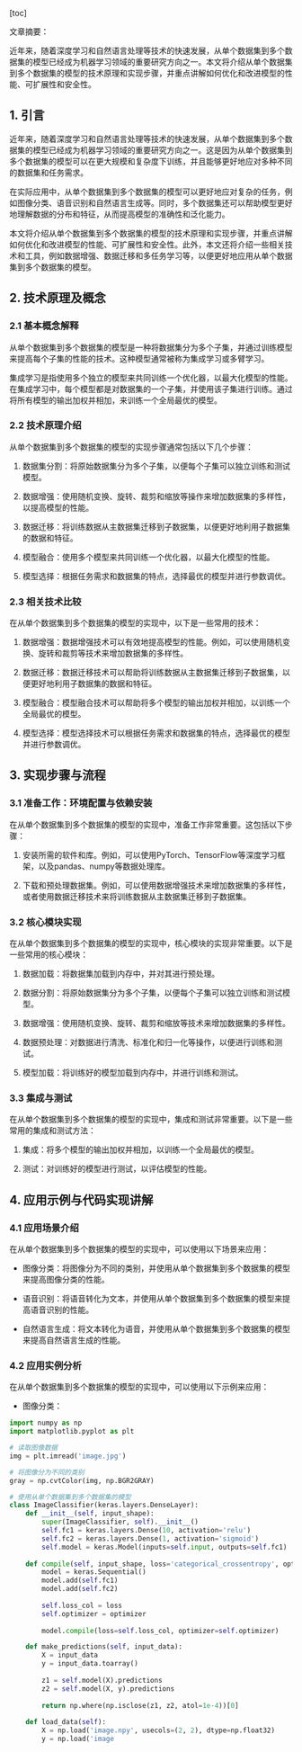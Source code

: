 
[toc]                    
                
                
文章摘要：

近年来，随着深度学习和自然语言处理等技术的快速发展，从单个数据集到多个数据集的模型已经成为机器学习领域的重要研究方向之一。本文将介绍从单个数据集到多个数据集的模型的技术原理和实现步骤，并重点讲解如何优化和改进模型的性能、可扩展性和安全性。

## 1. 引言

近年来，随着深度学习和自然语言处理等技术的快速发展，从单个数据集到多个数据集的模型已经成为机器学习领域的重要研究方向之一。这是因为从单个数据集到多个数据集的模型可以在更大规模和复杂度下训练，并且能够更好地应对多种不同的数据集和任务需求。

在实际应用中，从单个数据集到多个数据集的模型可以更好地应对复杂的任务，例如图像分类、语音识别和自然语言生成等。同时，多个数据集还可以帮助模型更好地理解数据的分布和特征，从而提高模型的准确性和泛化能力。

本文将介绍从单个数据集到多个数据集的模型的技术原理和实现步骤，并重点讲解如何优化和改进模型的性能、可扩展性和安全性。此外，本文还将介绍一些相关技术和工具，例如数据增强、数据迁移和多任务学习等，以便更好地应用从单个数据集到多个数据集的模型。

## 2. 技术原理及概念

### 2.1 基本概念解释

从单个数据集到多个数据集的模型是一种将数据集分为多个子集，并通过训练模型来提高每个子集的性能的技术。这种模型通常被称为集成学习或多臂学习。

集成学习是指使用多个独立的模型来共同训练一个优化器，以最大化模型的性能。在集成学习中，每个模型都是对数据集的一个子集，并使用该子集进行训练。通过将所有模型的输出加权并相加，来训练一个全局最优的模型。

### 2.2 技术原理介绍

从单个数据集到多个数据集的模型的实现步骤通常包括以下几个步骤：

1. 数据集分割：将原始数据集分为多个子集，以便每个子集可以独立训练和测试模型。

2. 数据增强：使用随机变换、旋转、裁剪和缩放等操作来增加数据集的多样性，以提高模型的性能。

3. 数据迁移：将训练数据从主数据集迁移到子数据集，以便更好地利用子数据集的数据和特征。

4. 模型融合：使用多个模型来共同训练一个优化器，以最大化模型的性能。

5. 模型选择：根据任务需求和数据集的特点，选择最优的模型并进行参数调优。

### 2.3 相关技术比较

在从单个数据集到多个数据集的模型的实现中，以下是一些常用的技术：

1. 数据增强：数据增强技术可以有效地提高模型的性能。例如，可以使用随机变换、旋转和裁剪等技术来增加数据集的多样性。

2. 数据迁移：数据迁移技术可以帮助将训练数据从主数据集迁移到子数据集，以便更好地利用子数据集的数据和特征。

3. 模型融合：模型融合技术可以帮助将多个模型的输出加权并相加，以训练一个全局最优的模型。

4. 模型选择：模型选择技术可以根据任务需求和数据集的特点，选择最优的模型并进行参数调优。

## 3. 实现步骤与流程

### 3.1 准备工作：环境配置与依赖安装

在从单个数据集到多个数据集的模型的实现中，准备工作非常重要。这包括以下步骤：

1. 安装所需的软件和库。例如，可以使用PyTorch、TensorFlow等深度学习框架，以及pandas、numpy等数据处理库。

2. 下载和预处理数据集。例如，可以使用数据增强技术来增加数据集的多样性，或者使用数据迁移技术来将训练数据从主数据集迁移到子数据集。

### 3.2 核心模块实现

在从单个数据集到多个数据集的模型的实现中，核心模块的实现非常重要。以下是一些常用的核心模块：

1. 数据加载：将数据集加载到内存中，并对其进行预处理。

2. 数据分割：将原始数据集分为多个子集，以便每个子集可以独立训练和测试模型。

3. 数据增强：使用随机变换、旋转、裁剪和缩放等技术来增加数据集的多样性。

4. 数据预处理：对数据进行清洗、标准化和归一化等操作，以便进行训练和测试。

5. 模型加载：将训练好的模型加载到内存中，并进行训练和测试。

### 3.3 集成与测试

在从单个数据集到多个数据集的模型的实现中，集成和测试非常重要。以下是一些常用的集成和测试方法：

1. 集成：将多个模型的输出加权并相加，以训练一个全局最优的模型。

2. 测试：对训练好的模型进行测试，以评估模型的性能。

## 4. 应用示例与代码实现讲解

### 4.1 应用场景介绍

在从单个数据集到多个数据集的模型的实现中，可以使用以下场景来应用：

- 图像分类：将图像分为不同的类别，并使用从单个数据集到多个数据集的模型来提高图像分类的性能。

- 语音识别：将语音转化为文本，并使用从单个数据集到多个数据集的模型来提高语音识别的性能。

- 自然语言生成：将文本转化为语音，并使用从单个数据集到多个数据集的模型来提高自然语言生成的性能。

### 4.2 应用实例分析

在从单个数据集到多个数据集的模型的实现中，可以使用以下示例来应用：

- 图像分类：

```python
import numpy as np
import matplotlib.pyplot as plt

# 读取图像数据
img = plt.imread('image.jpg')

# 将图像分为不同的类别
gray = np.cvtColor(img, np.BGR2GRAY)

# 使用从单个数据集到多个数据集的模型
class ImageClassifier(keras.layers.DenseLayer):
    def __init__(self, input_shape):
        super(ImageClassifier, self).__init__()
        self.fc1 = keras.layers.Dense(10, activation='relu')
        self.fc2 = keras.layers.Dense(1, activation='sigmoid')
        self.model = keras.Model(inputs=self.input, outputs=self.fc1)
    
    def compile(self, input_shape, loss='categorical_crossentropy', optimizer='adam'):
        model = keras.Sequential()
        model.add(self.fc1)
        model.add(self.fc2)
        
        self.loss_col = loss
        self.optimizer = optimizer
        
        model.compile(loss=self.loss_col, optimizer=self.optimizer)

    def make_predictions(self, input_data):
        X = input_data
        y = input_data.toarray()
        
        z1 = self.model(X).predictions
        z2 = self.model(X, y).predictions
        
        return np.where(np.isclose(z1, z2, atol=1e-4))[0]
    
    def load_data(self):
        X = np.load('image.npy', usecols=(2, 2), dtype=np.float32)
        y = np.load('image

